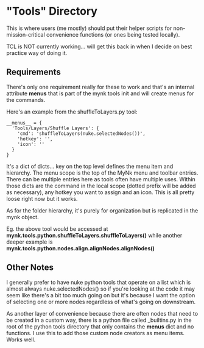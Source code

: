 # "Tools" Directory

This is where users (me mostly) should put their helper scripts for non-mission-critical
convenience functions (or ones being tested locally).

TCL is NOT currently working... will get this back in when I decide on best practice
way of doing it.

## Requirements

There's only one requirement really for these to work and that's an internal attribute **__menus__**
that is part of the mynk tools init and will create menus for the commands.

Here's an example from the shuffleToLayers.py tool:

    __menus__ = {
      'Tools/Layers/Shuffle Layers': {
        'cmd': 'shuffleToLayers(nuke.selectedNodes())',
        'hotkey': '',
        'icon': ''
      }
    }

It's a dict of dicts... key on the top level defines the menu item and hierarchy. The menu scope
is the top of the MyNk menu and toolbar entries. There can be multiple entries here as tools
often have multiple uses. Within those dicts are the command in the local scope (dotted prefix will be added as necessary),
any hotkey you want to assign and an icon. This is all pretty loose right now but it works.

As for the folder hierarchy, it's purely for organization but is replicated in the mynk object.

Eg. the above tool would be accessed at **mynk.tools.python.shuffleToLayers.shuffleToLayers()**
while another deeper example is **mynk.tools.python.nodes.align.alignNodes.alignNodes()**

## Other Notes

I generally prefer to have nuke python tools that operate on a list which is almost always nuke.selectedNodes()
so if you're looking at the code it may seem like there's a bit too much going on but it's because I want the option
of selecting one or more nodes regardless of what's going on downstream.

As another layer of convenience because there are often nodes that need to be created in a custom way,
there is a python file called _builtins.py in the root of the python tools directory that only contains
the __menus__ dict and no functions. I use this to add those custom node creators as menu items. Works well.